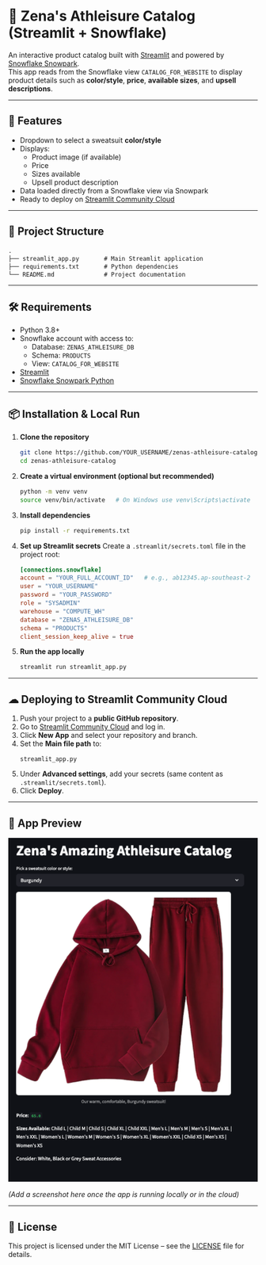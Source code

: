 # 🥤 Zena's Athleisure Catalog (Streamlit + Snowflake)

An interactive product catalog built with [Streamlit](https://streamlit.io) and powered by [Snowflake Snowpark](https://docs.snowflake.com/en/developer-guide/snowpark/python/index.html).  
This app reads from the Snowflake view `CATALOG_FOR_WEBSITE` to display product details such as **color/style**, **price**, **available sizes**, and **upsell descriptions**.

---

## 🚀 Features

- Dropdown to select a sweatsuit **color/style**
- Displays:
  - Product image (if available)
  - Price
  - Sizes available
  - Upsell product description
- Data loaded directly from a Snowflake view via Snowpark
- Ready to deploy on [Streamlit Community Cloud](https://share.streamlit.io)

---

## 📂 Project Structure

```
.
├── streamlit_app.py       # Main Streamlit application
├── requirements.txt       # Python dependencies
└── README.md              # Project documentation
```

---

## 🛠 Requirements

- Python 3.8+
- Snowflake account with access to:
  - Database: `ZENAS_ATHLEISURE_DB`
  - Schema: `PRODUCTS`
  - View: `CATALOG_FOR_WEBSITE`
- [Streamlit](https://streamlit.io)
- [Snowflake Snowpark Python](https://docs.snowflake.com/en/developer-guide/snowpark/python/index.html)

---

## 📦 Installation & Local Run

1. **Clone the repository**
   ```bash
   git clone https://github.com/YOUR_USERNAME/zenas-athleisure-catalog.git
   cd zenas-athleisure-catalog
   ```

2. **Create a virtual environment (optional but recommended)**
   ```bash
   python -m venv venv
   source venv/bin/activate   # On Windows use venv\Scripts\activate
   ```

3. **Install dependencies**
   ```bash
   pip install -r requirements.txt
   ```

4. **Set up Streamlit secrets**
   Create a `.streamlit/secrets.toml` file in the project root:

   ```toml
   [connections.snowflake]
   account = "YOUR_FULL_ACCOUNT_ID"   # e.g., ab12345.ap-southeast-2
   user = "YOUR_USERNAME"
   password = "YOUR_PASSWORD"
   role = "SYSADMIN"
   warehouse = "COMPUTE_WH"
   database = "ZENAS_ATHLEISURE_DB"
   schema = "PRODUCTS"
   client_session_keep_alive = true
   ```

5. **Run the app locally**
   ```bash
   streamlit run streamlit_app.py
   ```

---

## ☁ Deploying to Streamlit Community Cloud

1. Push your project to a **public GitHub repository**.
2. Go to [Streamlit Community Cloud](https://share.streamlit.io) and log in.
3. Click **New App** and select your repository and branch.
4. Set the **Main file path** to:
   ```
   streamlit_app.py
   ```
5. Under **Advanced settings**, add your secrets (same content as `.streamlit/secrets.toml`).
6. Click **Deploy**.

---

## 📸 App Preview
![zena-athleisure-catalog-poc](screenshots/sweatsuitsapp.png)

*(Add a screenshot here once the app is running locally or in the cloud)*

---

## 📜 License

This project is licensed under the MIT License – see the [LICENSE](LICENSE) file for details.

